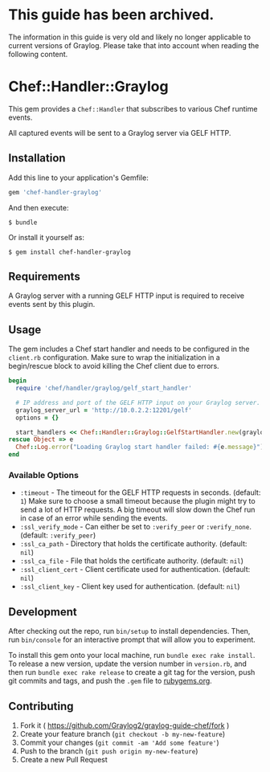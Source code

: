 # This guide has been archived.
The information in this guide is very old and likely no longer applicable to current versions of Graylog. Please take that into account when reading the following content.

# Chef::Handler::Graylog

This gem provides a `Chef::Handler` that subscribes to various Chef runtime
events.

All captured events will be sent to a Graylog server via GELF HTTP.

## Installation

Add this line to your application's Gemfile:

```ruby
gem 'chef-handler-graylog'
```

And then execute:

    $ bundle

Or install it yourself as:

    $ gem install chef-handler-graylog

## Requirements

A Graylog server with a running GELF HTTP input is required to receive events
sent by this plugin.

## Usage

The gem includes a Chef start handler and needs to be configured in the `client.rb`
configuration. Make sure to wrap the initialization in a begin/rescue block
to avoid killing the Chef client due to errors.

```ruby
begin
  require 'chef/handler/graylog/gelf_start_handler'

  # IP address and port of the GELF HTTP input on your Graylog server.
  graylog_server_url = 'http://10.0.2.2:12201/gelf'
  options = {}

  start_handlers << Chef::Handler::Graylog::GelfStartHandler.new(graylog_server_url, options)
rescue Object => e
  Chef::Log.error("Loading Graylog start handler failed: #{e.message}")
end
```

### Available Options

* `:timeout` - The timeout for the GELF HTTP requests in seconds. (default: `1`)
  Make sure to choose a small timeout because the plugin might try to send a
  lot of HTTP requests. A big timeout will slow down the Chef run in case of
  an error while sending the events.
* `:ssl_verify_mode` - Can either be set to `:verify_peer` or `:verify_none`. (default: `:verify_peer`)
* `:ssl_ca_path` - Directory that holds the certificate authority. (default: `nil`)
* `:ssl_ca_file` - File that holds the certificate authority. (default: `nil`)
* `:ssl_client_cert` - Client certificate used for authentication. (default: `nil`)
* `:ssl_client_key` - Client key used for authentication. (default: `nil`)

## Development

After checking out the repo, run `bin/setup` to install dependencies. Then, run `bin/console` for an interactive prompt that will allow you to experiment.

To install this gem onto your local machine, run `bundle exec rake install`. To release a new version, update the version number in `version.rb`, and then run `bundle exec rake release` to create a git tag for the version, push git commits and tags, and push the `.gem` file to [rubygems.org](https://rubygems.org).

## Contributing

1. Fork it ( https://github.com/Graylog2/graylog-guide-chef/fork )
2. Create your feature branch (`git checkout -b my-new-feature`)
3. Commit your changes (`git commit -am 'Add some feature'`)
4. Push to the branch (`git push origin my-new-feature`)
5. Create a new Pull Request
